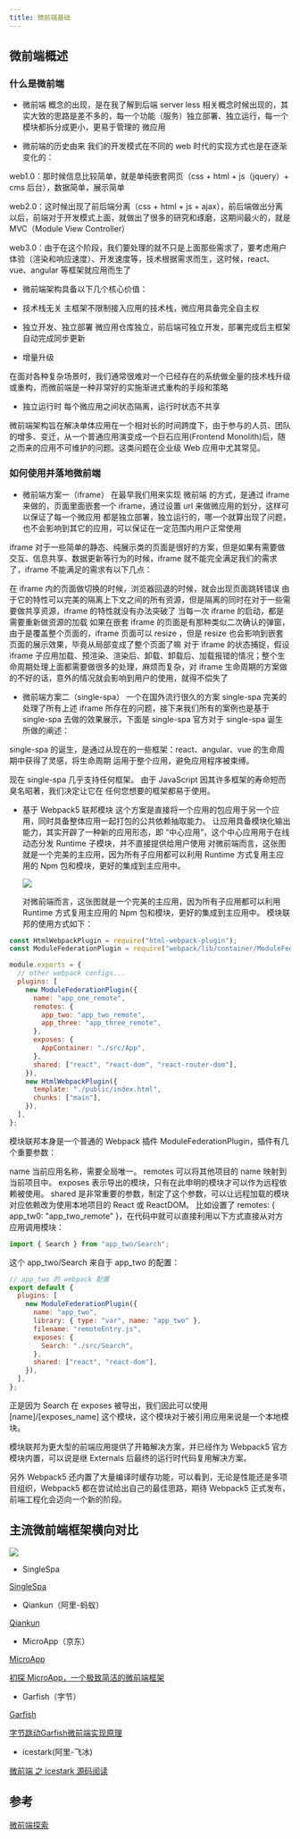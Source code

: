 ```yaml
---
title: 微前端基础
---
```


## 微前端概述

### 什么是微前端

- 微前端 概念的出现，是在我了解到后端 server less 相关概念时候出现的，其实大致的思路是差不多的，每一个功能（服务）独立部署、独立运行，每一个模块都拆分成更小，更易于管理的 微应用

- 微前端的历史由来
  我们的开发模式在不同的 web 时代的实现方式也是在逐渐变化的：

web1.0：那时候信息比较简单，就是单纯嵌套网页（css + html + js（jquery）+ cms 后台），数据简单，展示简单

web2.0：这时候出现了前后端分离（css + html + js + ajax），前后端做出分离以后，前端对于开发模式上面，就做出了很多的研究和琢磨，这期间最火的，就是 MVC（Module View Controller）

web3.0：由于在这个阶段，我们要处理的就不只是上面那些需求了，要考虑用户体验（渲染和响应速度）、开发速度等，技术根据需求而生，这时候，react、vue、angular 等框架就应用而生了

- 微前端架构具备以下几个核心价值：

- 技术栈无关
  主框架不限制接入应用的技术栈，微应用具备完全自主权

- 独立开发、独立部署
  微应用仓库独立，前后端可独立开发，部署完成后主框架自动完成同步更新

- 增量升级

在面对各种复杂场景时，我们通常很难对一个已经存在的系统做全量的技术栈升级或重构，而微前端是一种非常好的实施渐进式重构的手段和策略

- 独立运行时
  每个微应用之间状态隔离，运行时状态不共享

微前端架构旨在解决单体应用在一个相对长的时间跨度下，由于参与的人员、团队的增多、变迁，从一个普通应用演变成一个巨石应用(Frontend Monolith)后，随之而来的应用不可维护的问题。这类问题在企业级 Web 应用中尤其常见。

### 如何使用并落地微前端

- 微前端方案一（iframe）
  在最早我们用来实现 微前端 的方式，是通过 iframe 来做的，页面里面嵌套一个 iframe，通过设置 url 来做微应用的划分，这样可以保证了每一个微应用 都是独立部署，独立运行的，哪一个就算出现了问题，也不会影响到其它的应用，可以保证在一定范围内用户正常使用

iframe 对于一些简单的静态、纯展示类的页面是很好的方案，但是如果有需要做交互、信息共享、数据更新等行为的时候，iframe 就不能完全满足我们的需求了，iframe 不能满足的需求有以下几点：

在 iframe 内的页面做切换的时候，浏览器回退的时候，就会出现页面跳转错误
由于它的特性可以完美的隔离上下文之间的所有资源，但是隔离的同时在对于一些需要做共享资源，iframe 的特性就没有办法突破了
当每一次 iframe 的启动，都是需要重新做资源的加载
如果在嵌套 iframe 的页面是有那种类似二次确认的弹窗，由于是覆盖整个页面的，iframe 页面可以 resize ，但是 resize 也会影响到嵌套页面的展示效果，毕竟从局部变成了整个页面了嘛
对于 iframe 的状态捕捉，假设 iframe 子应用加载、预渲染、渲染后、卸载、卸载后、加载报错的情况；整个生命周期处理上面都需要做很多的处理，麻烦而复杂，对 iframe 生命周期的方案做的不好的话，意外的情况就会影响到用户的使用，就得不偿失了

- 微前端方案二（single-spa）
  一个在国外流行很久的方案 single-spa 完美的处理了所有上述 iframe 所存在的问题，接下来我们所有的案例也是基于 single-spa 去做的效果展示，下面是 single-spa 官方对于 single-spa 诞生所做的阐述：

single-spa 的诞生，是通过从现在的一些框架：react、angular、vue 的生命周期中获得了灵感，将生命周期
运用于整个应用，避免应用程序被束缚。

现在 single-spa 几乎支持任何框架。 由于 JavaScript 因其许多框架的寿命短而臭名昭著，我们决定让它在
任何您想要的框架都易于使用。

- 基于 Webpack5 联邦模块
  这个方案是直接将一个应用的包应用于另一个应用，同时具备整体应用一起打包的公共依赖抽取能力。
  让应用具备模块化输出能力，其实开辟了一种新的应用形态，即 “中心应用”，这个中心应用用于在线动态分发 Runtime 子模块，并不直接提供给用户使用
  对微前端而言，这张图就是一个完美的主应用，因为所有子应用都可以利用 Runtime 方式复用主应用的 Npm 包和模块，更好的集成到主应用中。

  ![](https://pic3.zhimg.com/80/v2-99c58d17420bb9f852d061f8a1f72b0a_1440w.jpg)

  对微前端而言，这张图就是一个完美的主应用，因为所有子应用都可以利用 Runtime 方式复用主应用的 Npm 包和模块，更好的集成到主应用中。
  模块联邦的使用方式如下：

```js
const HtmlWebpackPlugin = require("html-webpack-plugin");
const ModuleFederationPlugin = require("webpack/lib/container/ModuleFederationPlugin");

module.exports = {
  // other webpack configs...
  plugins: [
    new ModuleFederationPlugin({
      name: "app_one_remote",
      remotes: {
        app_two: "app_two_remote",
        app_three: "app_three_remote",
      },
      exposes: {
        AppContainer: "./src/App",
      },
      shared: ["react", "react-dom", "react-router-dom"],
    }),
    new HtmlWebpackPlugin({
      template: "./public/index.html",
      chunks: ["main"],
    }),
  ],
};
```

模块联邦本身是一个普通的 Webpack 插件 ModuleFederationPlugin，插件有几个重要参数：

name 当前应用名称，需要全局唯一。
remotes 可以将其他项目的 name 映射到当前项目中。
exposes 表示导出的模块，只有在此申明的模块才可以作为远程依赖被使用。
shared 是非常重要的参数，制定了这个参数，可以让远程加载的模块对应依赖改为使用本地项目的 React 或 ReactDOM。
比如设置了 remotes: { app_tw0: "app_two_remote" }，在代码中就可以直接利用以下方式直接从对方应用调用模块：

```js
import { Search } from "app_two/Search";
```

这个 app_two/Search 来自于 app_two 的配置：

```js
// app_two 的 webpack 配置
export default {
  plugins: [
    new ModuleFederationPlugin({
      name: "app_two",
      library: { type: "var", name: "app_two" },
      filename: "remoteEntry.js",
      exposes: {
        Search: "./src/Search",
      },
      shared: ["react", "react-dom"],
    }),
  ],
};
```

正是因为 Search 在 exposes 被导出，我们因此可以使用 [name]/[exposes_name] 这个模块，这个模块对于被引用应用来说是一个本地模块。

模块联邦为更大型的前端应用提供了开箱解决方案，并已经作为 Webpack5 官方模块内置，可以说是继 Externals 后最终的运行时代码复用解决方案。

另外 Webpack5 还内置了大量编译时缓存功能，可以看到，无论是性能还是多项目组织，Webpack5 都在尝试给出自己的最佳思路，期待 Webpack5 正式发布，前端工程化会迈向一个新的阶段。

## 主流微前端框架横向对比

![](https://p9-juejin.byteimg.com/tos-cn-i-k3u1fbpfcp/9eeadeb522cf481fb2a689077857d3cc~tplv-k3u1fbpfcp-zoom-in-crop-mark:1304:0:0:0.awebp?)

- SingleSpa

[SingleSpa](https://zh-hans.single-spa.js.org/)

- Qiankun（阿里-蚂蚁）

[Qiankun](https://qiankun.umijs.org/zh/guide)

- MicroApp（京东）

[MicroApp](https://cangdu.org/micro-app/docs.html#/zh-cn/start)

[初探 MicroApp，一个极致简洁的微前端框架](https://juejin.cn/post/7058112712076689439)

- Garfish（字节）

[Garfish](https://garfish.top/guide)

[字节跳动Garfish微前端实现原理](https://mp.weixin.qq.com/s/OIdrqLk-opQBDY2Wyw5gJw)

- icestark(阿里-飞冰)

[微前端 之 icestark 源码阅读](https://juejin.cn/post/6945987971266920485)

## 参考

[微前端探索](https://juejin.cn/post/6869531594818846733#heading-12)


